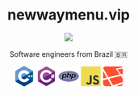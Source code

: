 <h1 align="center"> newwaymenu.vip </h1>
<p align="center">
<img loading="lazy" src="https://img.shields.io/badge/coding_cpp_since_2019-lol"/>
</p>

<div align="center">
<p>Software engineers from Brazil 🇧🇷</p>
    <img src="https://raw.githubusercontent.com/devicons/devicon/master/icons/cplusplus/cplusplus-original.svg" width="40" height="40"/> 
    <img src="https://raw.githubusercontent.com/devicons/devicon/master/icons/csharp/csharp-original.svg" width="40" height="40"/> 
    <img src="https://raw.githubusercontent.com/devicons/devicon/master/icons/php/php-original.svg" width="40" height="40"/>  
    <img src="https://raw.githubusercontent.com/devicons/devicon/master/icons/javascript/javascript-original.svg" width="40" height="40"/>  
    <img src="https://raw.githubusercontent.com/devicons/devicon/master/icons/laravel/laravel-plain.svg" width="40" height="40"/>            
</div>
